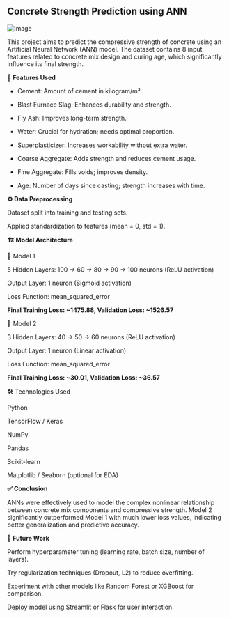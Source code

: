 ## **Concrete Strength Prediction using ANN**

![image](https://github.com/user-attachments/assets/e01f1b7e-ba84-41fd-8612-e3e5477711a8)


This project aims to predict the compressive strength of concrete using an Artificial Neural Network (ANN) model. The dataset contains 8 input features related to concrete mix design and curing age, which significantly influence its final strength.


**🔶 Features Used**

- Cement: Amount of cement in kilogram/m³.

- Blast Furnace Slag: Enhances durability and strength.

- Fly Ash: Improves long-term strength.

- Water: Crucial for hydration; needs optimal proportion.

- Superplasticizer: Increases workability without extra water.

- Coarse Aggregate: Adds strength and reduces cement usage.

- Fine Aggregate: Fills voids; improves density.

- Age: Number of days since casting; strength increases with time.
  

**⚙️ Data Preprocessing**

Dataset split into training and testing sets.

Applied standardization to features (mean = 0, std = 1).

**🏗️ Model Architecture**

📌 Model 1

5 Hidden Layers: 100 → 60 → 80 → 90 → 100 neurons (ReLU activation)

Output Layer: 1 neuron (Sigmoid activation)

Loss Function: mean_squared_error

**Final Training Loss: ~1475.88, Validation Loss: ~1526.57**

📌 Model 2

3 Hidden Layers: 40 → 50 → 60 neurons (ReLU activation)

Output Layer: 1 neuron (Linear activation)

Loss Function: mean_squared_error

**Final Training Loss: ~30.01, Validation Loss: ~36.57**

🛠️ Technologies Used

Python

TensorFlow / Keras

NumPy

Pandas

Scikit-learn

Matplotlib / Seaborn (optional for EDA)

**✅ Conclusion**

ANNs were effectively used to model the complex nonlinear relationship between concrete mix components and compressive strength. 
Model 2 significantly outperformed Model 1 with much lower loss values, indicating better generalization and predictive accuracy.

**🚀 Future Work**

Perform hyperparameter tuning (learning rate, batch size, number of layers).

Try regularization techniques (Dropout, L2) to reduce overfitting.

Experiment with other models like Random Forest or XGBoost for comparison.

Deploy model using Streamlit or Flask for user interaction.


